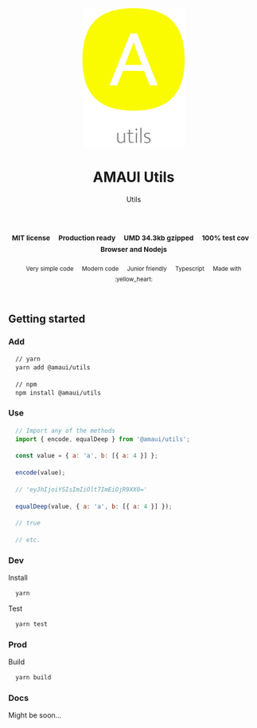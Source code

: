 
</br >
</br >

<p align='center'>
  <a target='_blank' rel='noopener noreferrer' href='#'>
    <img src='utils/images/logo.svg' alt='AMAUI logo' />
  </a>
</p>

<h1 align='center'>AMAUI Utils</h1>

<p align='center'>
  Utils
</p>

<br />

<h3 align='center'>
  <sub>MIT license&nbsp;&nbsp;&nbsp;&nbsp;</sub>
  <sub>Production ready&nbsp;&nbsp;&nbsp;&nbsp;</sub>
  <sub>UMD 34.3kb gzipped&nbsp;&nbsp;&nbsp;&nbsp;</sub>
  <sub>100% test cov&nbsp;&nbsp;&nbsp;&nbsp;</sub>
  <sub>Browser and Nodejs</sub>
</h3>

<p align='center'>
    <sub>Very simple code&nbsp;&nbsp;&nbsp;&nbsp;</sub>
    <sub>Modern code&nbsp;&nbsp;&nbsp;&nbsp;</sub>
    <sub>Junior friendly&nbsp;&nbsp;&nbsp;&nbsp;</sub>
    <sub>Typescript&nbsp;&nbsp;&nbsp;&nbsp;</sub>
    <sub>Made with :yellow_heart:</sub>
</p>

<br />

## Getting started

### Add

```sh
  // yarn
  yarn add @amaui/utils

  // npm
  npm install @amaui/utils
```

### Use

```javascript
  // Import any of the methods
  import { encode, equalDeep } from '@amaui/utils';

  const value = { a: 'a', b: [{ a: 4 }] };

  encode(value);

  // 'eyJhIjoiYSIsImIiOlt7ImEiOjR9XX0='

  equalDeep(value, { a: 'a', b: [{ a: 4 }] });

  // true

  // etc.
```

### Dev

Install

```sh
  yarn
```

Test

```sh
  yarn test
```

### Prod

Build

```sh
  yarn build
```

### Docs

Might be soon...
